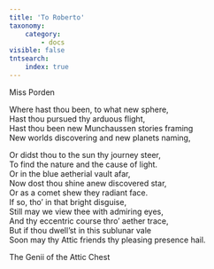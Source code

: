 ```yaml
---
title: 'To Roberto'
taxonomy:
    category:
        - docs
visible: false
tntsearch:
    index: true
---
```


<div class="author">Miss Porden</div>

Where hast thou been, to what new sphere,  
Hast thou pursued thy arduous flight,  
Hast thou been new Munchaussen stories framing  
New worlds discovering and new planets naming,  
  
Or didst thou to the sun thy journey steer,  
To find the nature and the cause of light.  
Or in the blue aetherial vault afar,  
Now dost thou shine anew discovered star,  
Or as a comet shew they radiant face.  
If so, tho’ in that bright disguise,  
Still may we view thee with admiring eyes,  
And thy eccentric course thro’ aether trace,  
But if thou dwell’st in this sublunar vale  
Soon may thy Attic friends thy pleasing presence hail.  
  
The Genii of the Attic Chest  